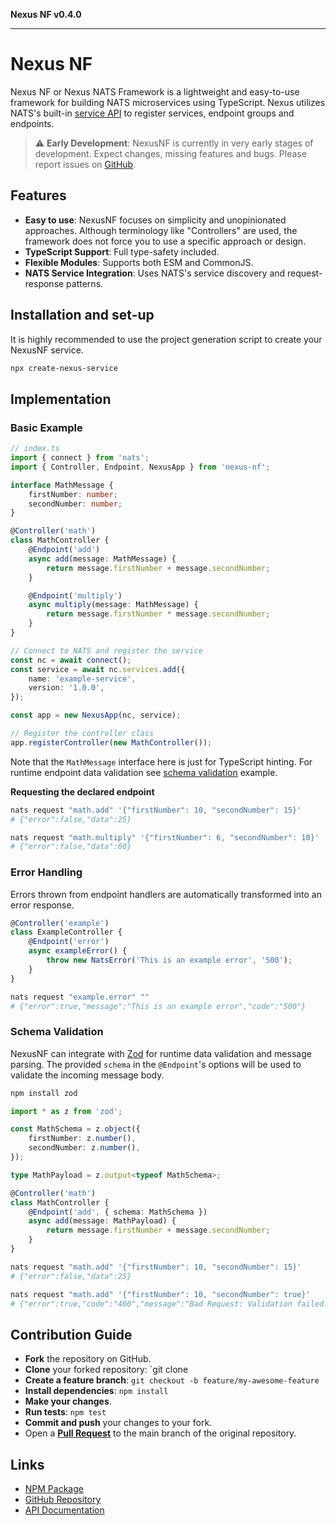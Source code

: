 **Nexus NF v0.4.0**

***

# Nexus NF

Nexus NF or Nexus NATS Framework is a lightweight and easy-to-use framework for
building NATS microservices using TypeScript. Nexus utilizes NATS's built-in
[service API](https://docs.nats.io/using-nats/developer/services) to register
services, endpoint groups and endpoints.

> ⚠️ **Early Development**: NexusNF is currently in very early stages of
> development. Expect changes, missing features and bugs. Please report issues
> on [GitHub](https://github.com/Spaxterr/nexus-nf/issues/new).

## Features

- **Easy to use**: NexusNF focuses on simplicity and unopinionated approaches.
  Although terminology like "Controllers" are used, the framework does not force
  you to use a specific approach or design.
- **TypeScript Support**: Full type-safety included.
- **Flexible Modules**: Supports both ESM and CommonJS.
- **NATS Service Integration**: Uses NATS's service discovery and
  request-response patterns.

## Installation and set-up

It is highly recommended to use the project generation script to create your
NexusNF service.

```bash
npx create-nexus-service
```

## Implementation

### Basic Example

```typescript
// index.ts
import { connect } from 'nats';
import { Controller, Endpoint, NexusApp } from 'nexus-nf';

interface MathMessage {
    firstNumber: number;
    secondNumber: number;
}

@Controller('math')
class MathController {
    @Endpoint('add')
    async add(message: MathMessage) {
        return message.firstNumber + message.secondNumber;
    }

    @Endpoint('multiply')
    async multiply(message: MathMessage) {
        return message.firstNumber * message.secondNumber;
    }
}

// Connect to NATS and register the service
const nc = await connect();
const service = await nc.services.add({
    name: 'example-service',
    version: '1.0.0',
});

const app = new NexusApp(nc, service);

// Register the controller class
app.registerController(new MathController());
```

Note that the `MathMessage` interface here is just for TypeScript hinting. For
runtime endpoint data validation see [schema validation](#schema-validation)
example.

**Requesting the declared endpoint**

```bash
nats request "math.add" '{"firstNumber": 10, "secondNumber": 15}'
# {"error":false,"data":25}

nats request "math.multiply" '{"firstNumber": 6, "secondNumber": 10}'
# {"error":false,"data":60}
```

### Error Handling

Errors thrown from endpoint handlers are automatically transformed into an error
response.

```typescript
@Controller('example')
class ExampleController {
    @Endpoint('error')
    async exampleError() {
        throw new NatsError('This is an example error', '500');
    }
}
```

```bash
nats request "example.error" ""
# {"error":true,"message":"This is an example error","code":"500"}
```

### Schema Validation

NexusNF can integrate with [Zod](https://zod.dev/) for runtime data validation
and message parsing. The provided `schema` in the `@Endpoint`'s options will be
used to validate the incoming message body.

```bash
npm install zod
```

```typescript
import * as z from 'zod';

const MathSchema = z.object({
    firstNumber: z.number(),
    secondNumber: z.number(),
});

type MathPayload = z.output<typeof MathSchema>;

@Controller('math')
class MathController {
    @Endpoint('add', { schema: MathSchema })
    async add(message: MathPayload) {
        return message.firstNumber + message.secondNumber;
    }
}
```

```bash
nats request "math.add" '{"firstNumber": 10, "secondNumber": 15}'
# {"error":false,"data":25}

nats request "math.add" '{"firstNumber": 10, "secondNumber": true}'
# {"error":true,"code":"400","message":"Bad Request: Validation failed.","details":[{"expected":"number","code":"invalid_type","path":["secondNumber"],"message":"Invalid input: expected number, received boolean"}]}
```

## Contribution Guide

- **Fork** the repository on GitHub.
- **Clone** your forked repository: `git clone <link to fork repository>
- **Create a feature branch**: `git checkout -b feature/my-awesome-feature`
- **Install dependencies**: `npm install`
- **Make your changes**.
- **Run tests**: `npm test`
- **Commit and push** your changes to your fork.
- Open a [**Pull Request**](https://github.com/Spaxterr/nexus-nf/pulls) to the
  main branch of the original repository.

## Links

- [NPM Package](https://www.npmjs.com/package/nexus-nf)
- [GitHub Repository](https://github.com/Spaxterr/nexus-nf)
- [API Documentation](https://spaxterr.github.io/nexus-nf/)
